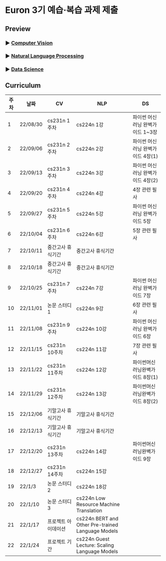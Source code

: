 # Euron 3기 예습·복습 과제 제출
## Preview

### ▶ [Computer Vision](https://github.com/Ewha-Euron/2022-2-Euron-CV)
### ▶ [Natural Language Processing](https://github.com/Ewha-Euron/2022-2-Euron-NLP)
### ▶ [Data Science](https://github.com/Ewha-Euron/2022-2-Euron-DS)

## Curriculum

| 주차 | 날짜 | CV | NLP | DS |
|---|---|---|---|---|
|1|22/08/30|cs231n 1주차|cs224n 1강|파이썬 머신러닝 완벽가이드 1~3장|
|2|22/09/06|cs231n 2주차|cs224n 2강|파이썬 머신러닝 완벽가이드 4장(1)|
|3|22/09/13|cs231n 3주차|cs224n 3강|파이썬 머신러닝 완벽가이드 4장(2)|
|4|22/09/20|cs231n 4주차|cs224n 4강|4장 관련 필사|
|5|22/09/27|cs231n 5주차|cs224n 5강|파이썬 머신러닝 완벽가이드 5장|
|6|22/10/04|cs231n 6주차|cs224n 6강|5장 관련 필사|
|7|22/10/11|중간고사 휴식기간|중간고사 휴식기간|
|8|22/10/18|중간고사 휴식기간|중간고사 휴식기간|
|9|22/10/25|cs231n 7주차|cs224n 7강|파이썬 머신러닝 완벽가이드 7장|
|10|22/11/01|논문 스터디 1|cs224n 9강|6장 관련 필사|
|11|22/11/08|cs231n 9주차|cs224n 10강|파이썬 머신러닝 완벽가이드 6장|
|12|22/11/15|cs231n 10주차|cs224n 11강|7장 관련 필사|
|13|22/11/22|cs231n 11주차|cs224n 12강|파이썬머신러닝완벽가이드 8장(1)
|14|22/11/29|cs231n 12주차|cs224n 13강|파이썬머신러닝완벽가이드 8장(2)
|15|22/12/06|기말고사 휴식기간|기말고사 휴식기간|
|16|22/12/13|기말고사 휴식기간|기말고사 휴식기간|
|17|22/12/20|cs231n 13주차|cs224n 14강|파이썬머신러닝완벽가이드 9장
|18|22/12/27|cs231n 14주차|cs224n 15강||
|19|22/1/3|논문 스터디 2|cs224n 18강||
|20|22/1/10|논문 스터디 3|cs224n Low Resource Machine Translation||
|21|22/1/17|프로젝트 아이데이션|cs224n BERT and Other Pre-trained Language Models||
|22|22/1/24|프로젝트 기간|cs224n Guest Lecture: Scaling Language Models||
